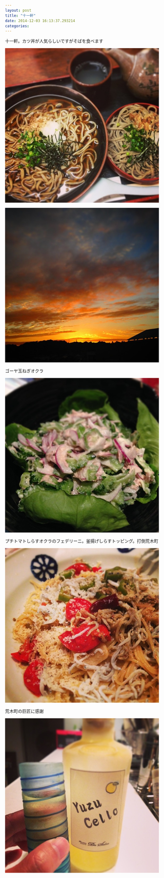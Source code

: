```yaml
---
layout: post
title: "十一軒"
date: 2014-12-03 16:13:37.293214
categories: 
---
```


十一軒。カツ丼が人気らしいですがそばを食べます

![十一軒](/assets/images/201408/10608102_797303493634501_858374611_n.jpg)

![](/assets/images/201408/10593450_1399173803638378_1232596682_n.jpg)

ゴーヤ玉ねぎオクラ

![ゴーヤ玉ねぎオクラ](/assets/images/201408/10601907_1460457500884223_924127757_n.jpg)

プチトマトしらすオクラのフェデリーニ。釜揚げしらすトッピング。打倒荒木町

![プチトマトしらすオクラのフェデリーニ。釜揚げしらすトッピング。打倒荒木町](/assets/images/201408/10576153_1668168030075299_1164322586_n.jpg)

荒木町の巨匠に感謝

![荒木町の巨匠に感謝](/assets/images/201408/10597488_1532859166925952_110221147_n.jpg)


